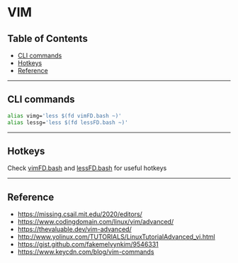 # VIM

## Table of Contents

- [CLI commands](#cli-commands)
- [Hotkeys](#hotkeys)
- [Reference](#reference)

-------

## CLI commands

```bash
alias vimg='less $(fd vimFD.bash ~)'
alias lessg='less $(fd lessFD.bash ~)'
```

-------

## Hotkeys

Check [vimFD.bash](vimFD.bash) and [lessFD.bash](lessFD.bash) for useful hotkeys

-------

## Reference

- <https://missing.csail.mit.edu/2020/editors/>
- <https://www.codingdomain.com/linux/vim/advanced/>
- <https://thevaluable.dev/vim-advanced/>
- <http://www.yolinux.com/TUTORIALS/LinuxTutorialAdvanced_vi.html>
- <https://gist.github.com/fakemelvynkim/9546331>
- <https://www.keycdn.com/blog/vim-commands>
